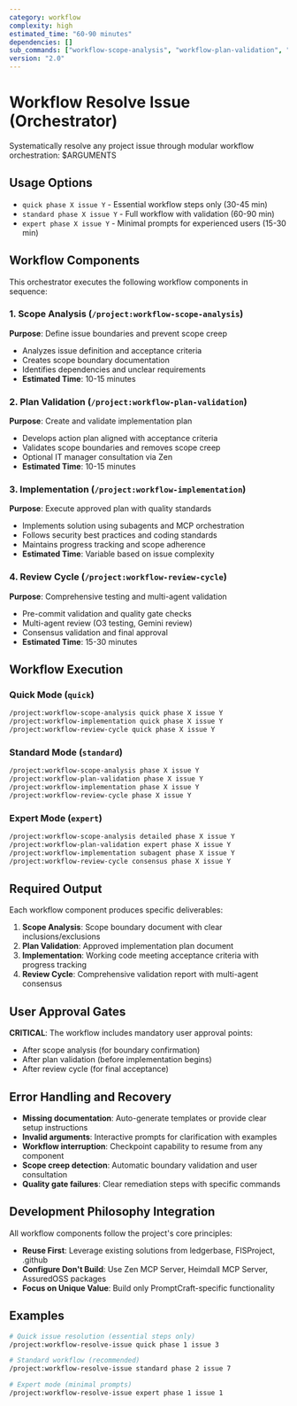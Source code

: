 ```yaml
---
category: workflow
complexity: high
estimated_time: "60-90 minutes"
dependencies: []
sub_commands: ["workflow-scope-analysis", "workflow-plan-validation", "workflow-implementation", "workflow-review-cycle"]
version: "2.0"
---
```


# Workflow Resolve Issue (Orchestrator)

Systematically resolve any project issue through modular workflow orchestration: $ARGUMENTS

## Usage Options
- `quick phase X issue Y` - Essential workflow steps only (30-45 min)
- `standard phase X issue Y` - Full workflow with validation (60-90 min)
- `expert phase X issue Y` - Minimal prompts for experienced users (15-30 min)

## Workflow Components

This orchestrator executes the following workflow components in sequence:

### 1. Scope Analysis (`/project:workflow-scope-analysis`)
**Purpose**: Define issue boundaries and prevent scope creep
- Analyzes issue definition and acceptance criteria
- Creates scope boundary documentation
- Identifies dependencies and unclear requirements
- **Estimated Time**: 10-15 minutes

### 2. Plan Validation (`/project:workflow-plan-validation`)
**Purpose**: Create and validate implementation plan
- Develops action plan aligned with acceptance criteria
- Validates scope boundaries and removes scope creep
- Optional IT manager consultation via Zen
- **Estimated Time**: 10-15 minutes

### 3. Implementation (`/project:workflow-implementation`)
**Purpose**: Execute approved plan with quality standards
- Implements solution using subagents and MCP orchestration
- Follows security best practices and coding standards
- Maintains progress tracking and scope adherence
- **Estimated Time**: Variable based on issue complexity

### 4. Review Cycle (`/project:workflow-review-cycle`)
**Purpose**: Comprehensive testing and multi-agent validation
- Pre-commit validation and quality gate checks
- Multi-agent review (O3 testing, Gemini review)
- Consensus validation and final approval
- **Estimated Time**: 15-30 minutes

## Workflow Execution

### Quick Mode (`quick`)
```bash
/project:workflow-scope-analysis quick phase X issue Y
/project:workflow-implementation quick phase X issue Y
/project:workflow-review-cycle quick phase X issue Y
```

### Standard Mode (`standard`)
```bash
/project:workflow-scope-analysis phase X issue Y
/project:workflow-plan-validation phase X issue Y
/project:workflow-implementation phase X issue Y
/project:workflow-review-cycle phase X issue Y
```

### Expert Mode (`expert`)
```bash
/project:workflow-scope-analysis detailed phase X issue Y
/project:workflow-plan-validation expert phase X issue Y
/project:workflow-implementation subagent phase X issue Y
/project:workflow-review-cycle consensus phase X issue Y
```

## Required Output

Each workflow component produces specific deliverables:

1. **Scope Analysis**: Scope boundary document with clear inclusions/exclusions
2. **Plan Validation**: Approved implementation plan document
3. **Implementation**: Working code meeting acceptance criteria with progress tracking
4. **Review Cycle**: Comprehensive validation report with multi-agent consensus

## User Approval Gates

**CRITICAL**: The workflow includes mandatory user approval points:
- After scope analysis (for boundary confirmation)
- After plan validation (before implementation begins)
- After review cycle (for final acceptance)

## Error Handling and Recovery

- **Missing documentation**: Auto-generate templates or provide clear setup instructions
- **Invalid arguments**: Interactive prompts for clarification with examples
- **Workflow interruption**: Checkpoint capability to resume from any component
- **Scope creep detection**: Automatic boundary validation and user consultation
- **Quality gate failures**: Clear remediation steps with specific commands

## Development Philosophy Integration

All workflow components follow the project's core principles:
- **Reuse First**: Leverage existing solutions from ledgerbase, FISProject, .github
- **Configure Don't Build**: Use Zen MCP Server, Heimdall MCP Server, AssuredOSS packages
- **Focus on Unique Value**: Build only PromptCraft-specific functionality

## Examples

```bash
# Quick issue resolution (essential steps only)
/project:workflow-resolve-issue quick phase 1 issue 3

# Standard workflow (recommended)
/project:workflow-resolve-issue standard phase 2 issue 7

# Expert mode (minimal prompts)
/project:workflow-resolve-issue expert phase 1 issue 1
```
